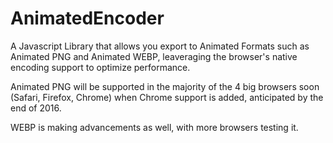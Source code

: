 # AnimatedEncoder
A Javascript Library that allows you export to Animated Formats such as Animated PNG and Animated WEBP, leaveraging the browser's native encoding support to optimize performance.

Animated PNG will be supported in the majority of the 4 big browsers soon (Safari, Firefox, Chrome) when Chrome support is added, anticipated by the end of 2016.

WEBP is making advancements as well, with more browsers testing it.
